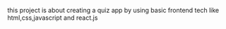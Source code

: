this project is about creating a quiz app by using basic frontend tech like html,css,javascript and react.js
